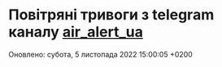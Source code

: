 # Повітряні тривоги з telegram каналу [air_alert_ua](https://t.me/air_alert_ua)

Оновлено:
субота, 5 листопада 2022 15:00:05 +0200
